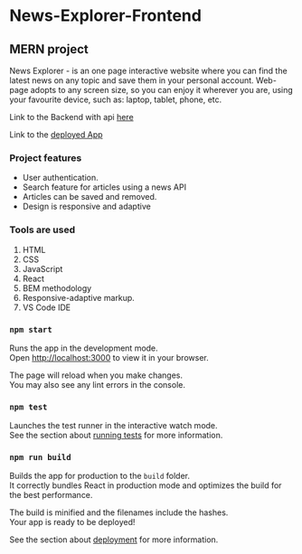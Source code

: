 # News-Explorer-Frontend

## MERN project

News Explorer - is an one page interactive website where you can find the latest news on any topic and save them in your personal account. Web-page adopts to any screen size, so you can enjoy it wherever you are, using your favourite device, such as: laptop, tablet, phone, etc.

Link to the Backend with api [here](https://github.com/ScorpioXKiller/news-explorer-api)

Link to the [deployed App](https://www.dimagorodov-news-explorer.students.nomoredomainssbs.ru)

### Project features

- User authentication.
- Search feature for articles using a news API
- Articles can be saved and removed.
- Design is responsive and adaptive

### Tools are used

1. HTML
2. CSS
3. JavaScript
4. React
5. BEM methodology
6. Responsive-adaptive markup.
7. VS Code IDE

### `npm start`

Runs the app in the development mode.\
Open [http://localhost:3000](http://localhost:3000) to view it in your browser.

The page will reload when you make changes.\
You may also see any lint errors in the console.

### `npm test`

Launches the test runner in the interactive watch mode.\
See the section about [running tests](https://facebook.github.io/create-react-app/docs/running-tests) for more information.

### `npm run build`

Builds the app for production to the `build` folder.\
It correctly bundles React in production mode and optimizes the build for the best performance.

The build is minified and the filenames include the hashes.\
Your app is ready to be deployed!

See the section about [deployment](https://facebook.github.io/create-react-app/docs/deployment) for more information.

